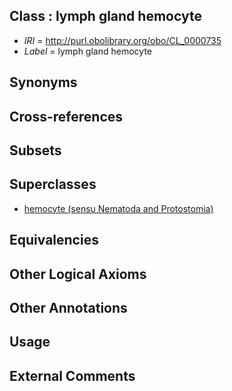 
## Class : lymph gland hemocyte

 * *IRI* = http://purl.obolibrary.org/obo/CL_0000735
 * *Label* = lymph gland hemocyte

## Synonyms


## Cross-references


## Subsets


## Superclasses

 * [hemocyte (sensu Nematoda and Protostomia)](../../CL/87/CL_0000387.md)

## Equivalencies


## Other Logical Axioms


## Other Annotations


## Usage


## External Comments

